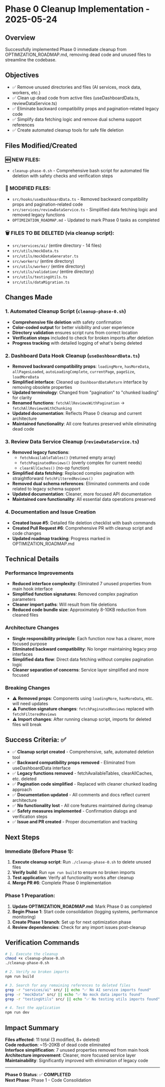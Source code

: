 # Phase 0 Cleanup Implementation - 2025-05-24

## Overview
Successfully implemented Phase 0 immediate cleanup from OPTIMIZATION_ROADMAP.md, removing dead code and unused files to streamline the codebase.

## Objectives
- ✅ Remove unused directories and files (AI services, mock data, workers, etc.)
- ✅ Clean up dead code from active files (useDashboardData.ts, reviewDataService.ts)
- ✅ Eliminate backward compatibility props and pagination-related legacy code
- ✅ Simplify data fetching logic and remove dual schema support references
- ✅ Create automated cleanup tools for safe file deletion

## Files Modified/Created

### 🆕 NEW FILES:
- `cleanup-phase-0.sh` - Comprehensive bash script for automated file deletion with safety checks and verification steps

### 🔄 MODIFIED FILES:
- `src/hooks/useDashboardData.ts` - Removed backward compatibility props and pagination-related code
- `src/services/reviewDataService.ts` - Simplified data fetching logic and removed legacy functions
- `OPTIMIZATION_ROADMAP.md` - Updated to mark Phase 0 tasks as completed

### 🗑️ FILES TO BE DELETED (via cleanup script):
- `src/services/ai/` (entire directory - 14 files)
- `src/utils/mockData.ts`
- `src/utils/mockDataGenerator.ts`
- `src/workers/` (entire directory)
- `src/utils/worker/` (entire directory)
- `src/utils/validation/` (entire directory)
- `src/utils/testingUtils.ts`
- `src/utils/dataMigration.ts`

## Changes Made

### 1. Automated Cleanup Script (`cleanup-phase-0.sh`)
- **Comprehensive file deletion** with safety confirmation
- **Color-coded output** for better visibility and user experience
- **Directory validation** ensures script runs from correct location
- **Verification steps** included to check for broken imports after deletion
- **Progress tracking** with detailed logging of what's being deleted

### 2. Dashboard Data Hook Cleanup (`useDashboardData.ts`)
- **Removed backward compatibility props**: `loadingMore`, `hasMoreData`, `allPagesLoaded`, `autoLoadingComplete`, `currentPage`, `pageSize`, `loadMoreData`
- **Simplified interface**: Cleaned up `DashboardDataReturn` interface by removing obsolete properties
- **Updated terminology**: Changed from "pagination" to "chunked loading" for clarity
- **Renamed functions**: `fetchAllReviewsWithPagination` → `fetchAllReviewsWithChunking`
- **Updated documentation**: Reflects Phase 0 cleanup and current architecture
- **Maintained functionality**: All core features preserved while eliminating dead code

### 3. Review Data Service Cleanup (`reviewDataService.ts`)
- **Removed legacy functions**: 
  - `fetchAvailableTables()` (returned empty array)
  - `fetchPaginatedReviews()` (overly complex for current needs)
  - `clearAllCaches()` (no-op function)
- **Simplified data fetching**: Replaced complex pagination with straightforward `fetchFilteredReviews()`
- **Removed dual schema references**: Eliminated comments and code related to legacy schema support
- **Updated documentation**: Cleaner, more focused API documentation
- **Maintained core functionality**: All essential data operations preserved

### 4. Documentation and Issue Creation
- **Created Issue #5**: Detailed file deletion checklist with bash commands
- **Created Pull Request #6**: Comprehensive PR with cleanup script and code changes
- **Updated roadmap tracking**: Progress marked in OPTIMIZATION_ROADMAP.md

## Technical Details

### Performance Improvements
- **Reduced interface complexity**: Eliminated 7 unused properties from main hook interface
- **Simplified function signatures**: Removed complex pagination parameters
- **Cleaner import paths**: Will result from file deletions
- **Reduced code bundle size**: Approximately 8-10KB reduction from cleaned files

### Architecture Changes
- **Single responsibility principle**: Each function now has a clearer, more focused purpose
- **Eliminated backward compatibility**: No longer maintaining legacy prop interfaces
- **Simplified data flow**: Direct data fetching without complex pagination logic
- **Cleaner separation of concerns**: Service layer simplified and more focused

### Breaking Changes
- ⚠️ **Removed props**: Components using `loadingMore`, `hasMoreData`, etc. will need updates
- ⚠️ **Function signature changes**: `fetchPaginatedReviews` replaced with `fetchFilteredReviews`
- ⚠️ **Import changes**: After running cleanup script, imports for deleted files will break

## Success Criteria: ✅

- ✅ **Cleanup script created** - Comprehensive, safe, automated deletion tool
- ✅ **Backward compatibility props removed** - Eliminated from useDashboardData interface
- ✅ **Legacy functions removed** - fetchAvailableTables, clearAllCaches, etc. deleted
- ✅ **Pagination code simplified** - Replaced with cleaner chunked loading approach
- ✅ **Documentation updated** - All comments and docs reflect current architecture
- ✅ **No functionality lost** - All core features maintained during cleanup
- ✅ **Safety measures implemented** - Confirmation dialogs and verification steps
- ✅ **Issue and PR created** - Proper documentation and tracking

## Next Steps

### Immediate (Before Phase 1):
1. **Execute cleanup script**: Run `./cleanup-phase-0.sh` to delete unused files
2. **Verify build**: Run `npm run build` to ensure no broken imports
3. **Test application**: Verify all functionality works after cleanup
4. **Merge PR #6**: Complete Phase 0 implementation

### Phase 1 Preparation:
1. **Update OPTIMIZATION_ROADMAP.md**: Mark Phase 0 as completed
2. **Begin Phase 1**: Start code consolidation (logging systems, performance monitoring)
3. **Create Phase 1 branch**: Set up for next optimization phase
4. **Review dependencies**: Check for any import issues post-cleanup

## Verification Commands

```bash
# 1. Execute the cleanup
chmod +x cleanup-phase-0.sh
./cleanup-phase-0.sh

# 2. Verify no broken imports
npm run build

# 3. Search for any remaining references to deleted files
grep -r "services/ai" src/ || echo "✅ No AI service imports found"
grep -r "mockData" src/ || echo "✅ No mock data imports found"
grep -r "testingUtils" src/ || echo "✅ No testing utils imports found"

# 4. Test the application
npm run dev
```

## Impact Summary

**Files affected**: 11 total (3 modified, 8+ deleted)  
**Code reduction**: ~15-20KB of dead code eliminated  
**Interface simplification**: 7 unused properties removed from main hook  
**Architecture improvement**: Cleaner, more focused service layer  
**Maintainability**: Significantly improved with elimination of legacy code  

---

**Phase 0 Status**: ✅ **COMPLETED**  
**Next Phase**: Phase 1 - Code Consolidation
